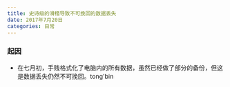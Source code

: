 ```yaml
---
title: 史诗级的滑稽导致不可挽回的数据丢失
date: 2017年7月20日
categories: 日常
---
```


### 起因

- 在七月初，手贱格式化了电脑内的所有数据，虽然已经做了部分的备份，但这是数据丢失仍然不可挽回。tong'bin